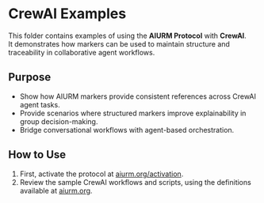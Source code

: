 # CrewAI Examples

This folder contains examples of using the **AIURM Protocol** with **CrewAI**.  
It demonstrates how markers can be used to maintain structure and traceability in collaborative agent workflows.  

## Purpose
- Show how AIURM markers provide consistent references across CrewAI agent tasks.  
- Provide scenarios where structured markers improve explainability in group decision-making.  
- Bridge conversational workflows with agent-based orchestration.  

## How to Use
1. First, activate the protocol at [aiurm.org/activation](https://aiurm.org/activation/).  
2. Review the sample CrewAI workflows and scripts, using the definitions available at [aiurm.org](https://aiurm.org).  

